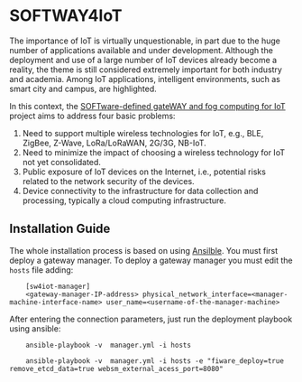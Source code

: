 # SOFTWAY4IoT

The importance of IoT is virtually unquestionable, in part due to the huge number of applications available and under 
development. Although the deployment and use of a large number of IoT devices already become a reality, the theme is still 
considered extremely important for both industry and academia. Among IoT applications, intelligent environments, such as smart 
city and campus, are highlighted. 

In this context, the [SOFTware-defined gateWAY and fog computing for IoT](https://softway4iot.labora.inf.ufg.br)  project aims to address four basic problems: 

1. Need to support multiple wireless technologies for IoT, e.g., BLE, ZigBee, Z-Wave, LoRa/LoRaWAN, 2G/3G, NB-IoT.
2. Need to minimize the impact of choosing a wireless technology for IoT not yet consolidated.
3. Public exposure of IoT devices on the Internet, i.e., potential risks related to the network security of the devices.
4. Device connectivity to the infrastructure for data collection and processing, typically a cloud computing infrastructure.

## Installation Guide

The whole installation process is based on using [Ansilble](https://www.ansible.com/). You must first deploy a gateway manager. 
To deploy a gateway manager you must edit the `hosts` file adding:

```
    [sw4iot-manager]
    <gateway-manager-IP-address> physical_network_interface=<manager-machine-interface-name> user_name=<username-of-the-manager-machine>
```

After entering the connection parameters, just run the deployment playbook using ansible:

```
    ansible-playbook -v  manager.yml -i hosts
```



```
    ansible-playbook -v  manager.yml -i hosts -e "fiware_deploy=true  remove_etcd_data=true websm_external_acess_port=8080"
```

